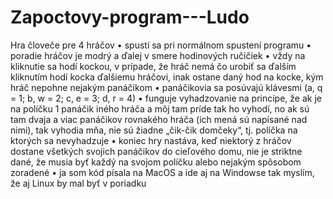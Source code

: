 # Zapoctovy-program---Ludo
Hra človeče pre 4 hráčov
•	spustí sa pri normálnom spustení programu 
•	poradie hráčov je modrý a ďalej v smere hodinových ručičiek
•	vždy na kliknutie sa hodí kockou, v prípade, že hráč nemá čo urobiť sa ďalším kliknutím hodí kocka ďalšiemu hráčovi, inak ostane daný hod na kocke, kým hráč nepohne nejakým panáčikom 
•	panáčikovia sa posúvajú klávesmi (a, q = 1; b, w = 2; c, e = 3; d, r = 4)
•	funguje vyhadzovanie na princípe, že ak je na políčku 1 panáčik iného hráča a môj tam príde tak ho vyhodí, no ak sú tam dvaja a viac panáčikov rovnakého hráča (ich mená sú napísané nad nimi), tak vyhodia mňa, nie sú žiadne „čik-čik domčeky“, tj. políčka na ktorých sa nevyhadzuje
•	koniec hry nastáva, keď niektorý z hráčov dostane všetkých svojich panáčikov do cieľového domu, nie je striktne dané, že musia byť každý na svojom políčku alebo nejakým spôsobom zoradené
•	ja som kód písala na MacOS a ide aj na Windowse tak myslím, že aj Linux by mal byť v poriadku

